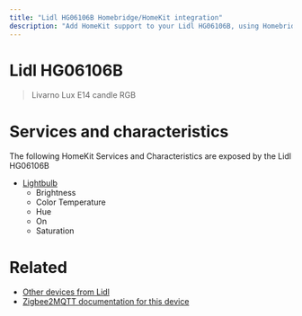 ```yaml
---
title: "Lidl HG06106B Homebridge/HomeKit integration"
description: "Add HomeKit support to your Lidl HG06106B, using Homebridge, Zigbee2MQTT and homebridge-z2m."
---
```

<!---
This file has been GENERATED using src/docgen/docgen.ts
DO NOT EDIT THIS FILE MANUALLY!
-->
# Lidl HG06106B
> Livarno Lux E14 candle RGB


# Services and characteristics
The following HomeKit Services and Characteristics are exposed by
the Lidl HG06106B

* [Lightbulb](../../light.md)
  * Brightness
  * Color Temperature
  * Hue
  * On
  * Saturation


# Related
* [Other devices from Lidl](../index.md#lidl)
* [Zigbee2MQTT documentation for this device](https://www.zigbee2mqtt.io/devices/HG06106B.html)
